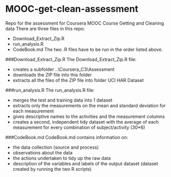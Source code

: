 MOOC-get-clean-assessment
=========================

Repo for the assessment for Coursera MOOC Course Getting and Cleaning data
There are three files in this repo:
* Download_Extract_Zip.R
* run_analysis.R
* CodeBook.md
The two .R files have to be run in the order listed above.

###Download_Extract_Zip.R
The Download_Extract_Zip.R file:
* creates a subfolder ..\Coursera_C3\Assessment
* downloads the ZIP file into this folder
* extracts all the files of the ZIP file into folder UCI HAR Dataset

###run_analysis.R
The run_analysis.R file:
* merges the test and training data into 1 dataset
* extracts only the measurements on the mean and standard deviation for each measurement
* gives descriptive names to the activities and the measurement columns
* creates a second, independent tidy dataset with the average of each measurement for every combination of subject/activity (30*6)

###CodeBook.md
CodeBook.md contains information on:
* the data collection (source and process)
* observations about the data
* the actions undertaken to tidy up the raw data
* description of the variables and labels of the output dataset (dataset created by running the two R scripts)
